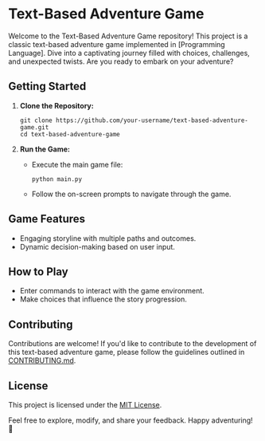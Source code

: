 # Text-Based Adventure Game

Welcome to the Text-Based Adventure Game repository! This project is a classic text-based adventure game implemented in [Programming Language]. Dive into a captivating journey filled with choices, challenges, and unexpected twists. Are you ready to embark on your adventure?

## Getting Started

1. **Clone the Repository:**
   ```
   git clone https://github.com/your-username/text-based-adventure-game.git
   cd text-based-adventure-game
   ```

2. **Run the Game:**
   - Execute the main game file:
     ```
     python main.py
     ```
   - Follow the on-screen prompts to navigate through the game.

## Game Features

- Engaging storyline with multiple paths and outcomes.
- Dynamic decision-making based on user input.

## How to Play

- Enter commands to interact with the game environment.
- Make choices that influence the story progression.

## Contributing

Contributions are welcome! If you'd like to contribute to the development of this text-based adventure game, please follow the guidelines outlined in [CONTRIBUTING.md](CONTRIBUTING.md).

## License

This project is licensed under the [MIT License](LICENSE).

Feel free to explore, modify, and share your feedback. Happy adventuring! 🚀
